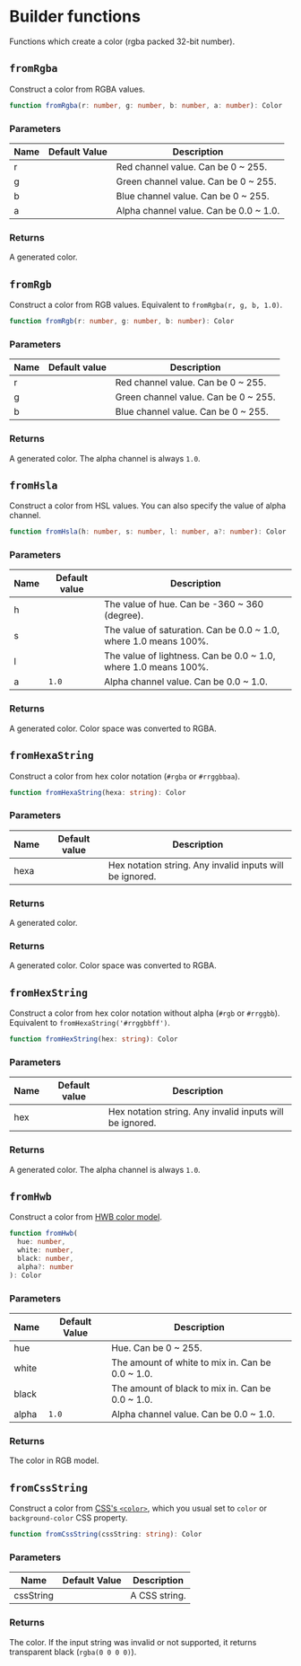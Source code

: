 # Builder functions

Functions which create a color (rgba packed 32-bit number).

## `fromRgba`

Construct a color from RGBA values.

```ts
function fromRgba(r: number, g: number, b: number, a: number): Color
```

### Parameters

| Name | Default Value | Description                            |
| ---- | ------------- | -------------------------------------- |
| r    |               | Red channel value. Can be 0 ~ 255.     |
| g    |               | Green channel value. Can be 0 ~ 255.   |
| b    |               | Blue channel value. Can be 0 ~ 255.    |
| a    |               | Alpha channel value. Can be 0.0 ~ 1.0. |

### Returns

A generated color.

## `fromRgb`

Construct a color from RGB values. Equivalent to `fromRgba(r, g, b, 1.0)`.

```ts
function fromRgb(r: number, g: number, b: number): Color
```

### Parameters

| Name | Default value | Description                          |
| ---- | ------------- | ------------------------------------ |
| r    |               | Red channel value. Can be 0 ~ 255.   |
| g    |               | Green channel value. Can be 0 ~ 255. |
| b    |               | Blue channel value. Can be 0 ~ 255.  |

### Returns

A generated color. The alpha channel is always `1.0`.

## `fromHsla`

Construct a color from HSL values. You can also specify the value of alpha channel.

```ts
function fromHsla(h: number, s: number, l: number, a?: number): Color
```

### Parameters

| Name | Default value | Description                                                      |
| ---- | ------------- | ---------------------------------------------------------------- |
| h    |               | The value of hue. Can be -360 ~ 360 (degree).                    |
| s    |               | The value of saturation. Can be 0.0 ~ 1.0, where 1.0 means 100%. |
| l    |               | The value of lightness. Can be 0.0 ~ 1.0, where 1.0 means 100%.  |
| a    | `1.0`         | Alpha channel value. Can be 0.0 ~ 1.0.                           |

### Returns

A generated color. Color space was converted to RGBA.

## `fromHexaString`

Construct a color from hex color notation (`#rgba` or `#rrggbbaa`).

```ts
function fromHexaString(hexa: string): Color
```

### Parameters

| Name | Default value | Description                                              |
| ---- | ------------- | -------------------------------------------------------- |
| hexa |               | Hex notation string. Any invalid inputs will be ignored. |

### Returns

A generated color.

### Returns

A generated color. Color space was converted to RGBA.

## `fromHexString`

Construct a color from hex color notation without alpha (`#rgb` or `#rrggbb`).
Equivalent to `fromHexaString('#rrggbbff')`.

```ts
function fromHexString(hex: string): Color
```

### Parameters

| Name | Default value | Description                                              |
| ---- | ------------- | -------------------------------------------------------- |
| hex  |               | Hex notation string. Any invalid inputs will be ignored. |

### Returns

A generated color. The alpha channel is always `1.0`.

## `fromHwb`

Construct a color from [HWB color model](https://en.wikipedia.org/wiki/HWB_color_model).

```ts
function fromHwb(
  hue: number,
  white: number,
  black: number,
  alpha?: number
): Color
```

### Parameters

| Name  | Default Value | Description                                      |
| ----- | ------------- | ------------------------------------------------ |
| hue   |               | Hue. Can be 0 ~ 255.                             |
| white |               | The amount of white to mix in. Can be 0.0 ~ 1.0. |
| black |               | The amount of black to mix in. Can be 0.0 ~ 1.0. |
| alpha | `1.0`         | Alpha channel value. Can be 0.0 ~ 1.0.           |

### Returns

The color in RGB model.

## `fromCssString`

Construct a color from [CSS's `<color>`](https://www.w3.org/TR/css-color-4/), which you usual set to `color` or `background-color` CSS property.

```ts
function fromCssString(cssString: string): Color
```

### Parameters

| Name      | Default Value | Description   |
| --------- | ------------- | ------------- |
| cssString |               | A CSS string. |

### Returns

The color. If the input string was invalid or not supported, it returns transparent black (`rgba(0 0 0 0)`).
